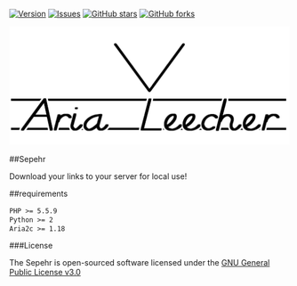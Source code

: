 [![Version     ](https://img.shields.io/github/release/Becca4Eva/Aria-Leecher.svg)](https://github.com/Becca4Eva/Aria-Leecher/releases/)
[![Issues      ](https://img.shields.io/github/issues/Becca4Eva/Aria-Leecher.svg)](https://github.com/Becca4Eva/Aria-Leecher/issues/)
[![GitHub stars](https://img.shields.io/github/stars/Becca4Eva/Aria-Leecher.svg)](https://github.com/Becca4Eva/Aria-Leecher/stargazers)
[![GitHub forks](https://img.shields.io/github/forks/Becca4Eva/Aria-Leecher.svg)](https://github.com/Becca4Eva/Aria-Leecher/network)

![Logo](logo.png)

##Sepehr

Download your links to your server for local use!

##requirements

    PHP >= 5.5.9
    Python >= 2
    Aria2c >= 1.18


###License

The Sepehr is open-sourced software licensed under the [GNU General Public License v3.0](https://www.gnu.org/copyleft/gpl.html)